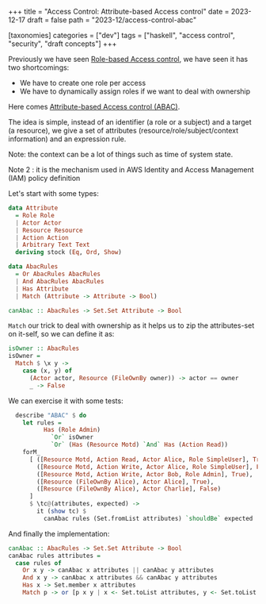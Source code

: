 +++
title = "Access Control: Attribute-based Access control"
date = 2023-12-17
draft = false
path = "2023-12/access-control-abac"

[taxonomies]
categories = ["dev"]
tags = ["haskell", "access control", "security", "draft concepts"]
+++

Previously we have seen [Role-based Access control](@/2023-12-13_access-control-rbac.md),
we have seen it has two shortcomings:

* We have to create one role per access
* We have to dynamically assign roles if we want to deal with ownership

Here comes [Attribute-based Access control (ABAC)](https://en.wikipedia.org/wiki/Attribute-based_access_control).

The idea is simple, instead of an identifier (a role or a subject) and a target
(a resource), we give a set of attributes (resource/role/subject/context information)
and an expression rule.

Note: the context can be a lot of things such as time of system state.

Note 2 : it is the mechanism used in AWS Identity and Access Management (IAM) policy definition

Let's start with some types:

```haskell
data Attribute
  = Role Role
  | Actor Actor
  | Resource Resource
  | Action Action
  | Arbitrary Text Text
  deriving stock (Eq, Ord, Show)

data AbacRules
  = Or AbacRules AbacRules
  | And AbacRules AbacRules
  | Has Attribute
  | Match (Attribute -> Attribute -> Bool)

canAbac :: AbacRules -> Set.Set Attribute -> Bool
```

`Match` our trick to deal with ownership as it helps us to zip the attributes-set
on it-self, so we can define it as:

```haskell
isOwner :: AbacRules
isOwner =
  Match $ \x y ->
    case (x, y) of
      (Actor actor, Resource (FileOwnBy owner)) -> actor == owner
      _ -> False
```

We can exercise it with some tests:

```haskell
  describe "ABAC" $ do
    let rules =
          Has (Role Admin)
            `Or` isOwner
            `Or` (Has (Resource Motd) `And` Has (Action Read))
    forM_
      [ ([Resource Motd, Action Read, Actor Alice, Role SimpleUser], True),
        ([Resource Motd, Action Write, Actor Alice, Role SimpleUser], False),
        ([Resource Motd, Action Write, Actor Bob, Role Admin], True),
        ([Resource (FileOwnBy Alice), Actor Alice], True),
        ([Resource (FileOwnBy Alice), Actor Charlie], False)
      ]
      $ \tc@(attributes, expected) ->
        it (show tc) $
          canAbac rules (Set.fromList attributes) `shouldBe` expected
```

And finally the implementation:

```haskell
canAbac :: AbacRules -> Set.Set Attribute -> Bool
canAbac rules attributes =
  case rules of
    Or x y -> canAbac x attributes || canAbac y attributes
    And x y -> canAbac x attributes && canAbac y attributes
    Has x -> Set.member x attributes
    Match p -> or [p x y | x <- Set.toList attributes, y <- Set.toList attributes]
```
